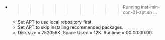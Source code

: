 * >>>>>>>>> Running inst-min-con-01-apt.sh ...
  * Set APT to use local repository first.
  * Set APT to skip installing recommended packages.
  * Disk size = 752056K. Space Used = 12K. Runtime = 00:00:00:00.
